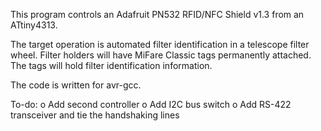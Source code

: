 This program controls an Adafruit PN532 RFID/NFC Shield v1.3 from an ATtiny4313.

The target operation is automated filter identification in a telescope filter wheel. Filter holders will have MiFare Classic tags permanently attached. The tags will hold filter identification information.

The code is written for avr-gcc.

To-do:
	o Add second controller
	o Add I2C bus switch
	o Add RS-422 transceiver and tie the handshaking lines

